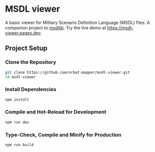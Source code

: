 # MSDL viewer

A basic viewer for Military Scenario Definition Language (MSDL) files. A companion project
to [msdllib](https://github.com/orbat-mapper/msdllib). Try the live demo at https://msdl-viewer.pages.dev.

## Project Setup

### Clone the Repository

```sh
git clone https://github.com/orbat-mapper/msdl-viewer.git
cd msdl-viewer
```

### Install Dependencies

```sh
npm install
```

### Compile and Hot-Reload for Development

```sh
npm run dev
```

### Type-Check, Compile and Minify for Production

```sh
npm run build
```
